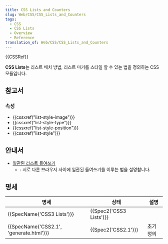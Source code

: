 ```yaml
---
title: CSS Lists and Counters
slug: Web/CSS/CSS_Lists_and_Counters
tags:
  - CSS
  - CSS Lists
  - Overview
  - Reference
translation_of: Web/CSS/CSS_Lists_and_Counters
---
```

{{CSSRef}}

**CSS Lists**는 리스트 배치 방법, 리스트 마커를 스타일 할 수 있는 법을 정의하는 CSS 모듈입니다.

## 참고서

### 속성

- {{cssxref("list-style-image")}}
- {{cssxref("list-style-type")}}
- {{cssxref("list-style-position")}}
- {{cssxref("list-style")}}

## 안내서

- [일관된 리스트 들여쓰기](/ko/docs/Consistent_List_Indentation)
  - : 서로 다른 브라우저 사이에 일관된 들여쓰기를 이루는 법을 설명합니다.

## 명세

| 명세                                                 | 상태                             | 설명      |
| ---------------------------------------------------- | -------------------------------- | --------- |
| {{SpecName('CSS3 Lists')}}                 | {{Spec2('CSS3 Lists')}} |           |
| {{SpecName('CSS2.1', 'generate.html')}} | {{Spec2('CSS2.1')}}         | 초기 정의 |
